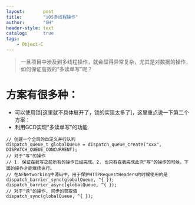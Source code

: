 ```yaml
---
layout:       post
title:        "iOS多线程操作"
author:       "GH"
header-style: text
catalog:      true
tags:
    - Object-C
---
```


> 一旦项目中涉及到多线程操作，就会显得异常复杂，尤其是对数据的操作，如何保证高效的“多读单写”呢？

# 方案有很多种：

* 可以使用锁[这里就不具体展开了，锁的实现太多了]，这里重点说一下第二个方案：
* 利用GCD实现“多读单写”的功能

```objc
// 创建一个全局的自定义并行队列
dispatch_queue_t globalQueue = dispatch_queue_create("xxx", DISPATCH_QUEUE_CONCURRENT);
// 对于"写"的操作
// 1. 保证在我写之前所有的操作已经完成。2. 也只有在我完成此次"写"的操作的时候，下面的操作才能继续执行。
// 在AFNetworking中源码中，用于保护HTTPRequestHeaders的时候使用的是dispatch_barrier_sync(globalQueue, ^{ }); 
dispatch_barrier_async(globalQueue, ^{ });  
// 对于"读"的操作, 同步的获取值
dispatch_sync(globalQueue, ^{ });
```